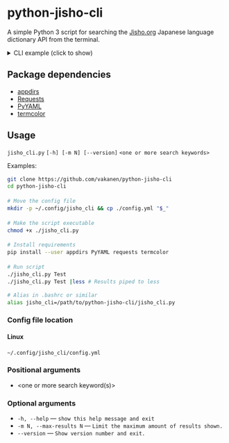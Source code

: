 # python-jisho-cli
A simple Python 3 script for searching the [Jisho.org](https://jisho.org/) Japanese language dictionary API from the terminal.

<details>
  <summary>CLI example (click to show)</summary>

![CLI example](example.svg?raw=true)
</details>

## Package dependencies

- [appdirs](https://pypi.org/project/appdirs/)
- [Requests](https://pypi.org/project/requests/)
- [PyYAML](https://pypi.org/project/PyYAML/)
- [termcolor](https://pypi.org/project/termcolor/)

## Usage

`jisho_cli.py` `[-h] [-m N] [--version]` `<one or more search keywords>`

Examples:
```bash
git clone https://github.com/vakanen/python-jisho-cli
cd python-jisho-cli

# Move the config file
mkdir -p ~/.config/jisho_cli && cp ./config.yml "$_"

# Make the script executable
chmod +x ./jisho_cli.py

# Install requirements
pip install --user appdirs PyYAML requests termcolor

# Run script
./jisho_cli.py Test
./jisho_cli.py Test |less # Results piped to less
```

```bash
# Alias in .bashrc or similar
alias jisho_cli=/path/to/python-jisho-cli/jisho_cli.py
```

### Config file location

#### Linux
`~/.config/jisho_cli/config.yml`

### Positional arguments
- <one or more search keyword(s)>

### Optional arguments
- `-h, --help` ― `show this help message and exit`
- `-m N, --max-results N` ― `Limit the maximum amount of results shown.`
- `--version` ― `Show version number and exit.`
